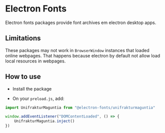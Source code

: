 # Electron Fonts

Electron fonts packages provide font archives em electron desktop apps.

## Limitations

These packages may not work in `BrowserWindow` instances that loaded online webpages. That happens because electron by default not allow load local resources in webpages.

## How to use

* Install the package

* On your `preload.js`, add:

```ts
import UnifrakturMaguntia from "@electron-fonts/unifrakturmaguntia"

window.addEventListener("DOMContentLoaded", () => {
    UnifrakturMaguntia.inject()
})
```